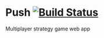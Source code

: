 # Push [![Build Status](https://travis-ci.org/smtheard/Push.svg?branch=master)](https://travis-ci.org/smtheard/Push)
Multiplayer strategy game web app